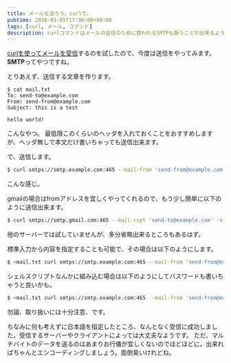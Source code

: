 ```yaml
---
title: メールを送ろう。curlで。
pubtime: 2016-01-05T17:36:00+09:00
tags: [curl, メール, コマンド]
description: curlコマンドはメールの送信のために使われるSMTPも扱うことが出来るようです。実際にメールを作成して、curlで送信してみました。
---
```


[curlを使ってメールを受信](/blog/2016/01/curl-imap-mail)するのを試したので、今度は送信をやってみます。**SMTP**ってやつですね。

とりあえず、送信する文章を作ります。
```
$ cat mail.txt
To: send-to@example.com
From: send-from@example.com
Subject: this is a test

hello world!
```
こんなやつ。
最低限このくらいのヘッダを入れておくことをおすすめしますが、ヘッダ無しで本文だけ書いちゃっても送信出来ます。

で、送信します。
``` bash
$ curl smtps://smtp.example.com:465 --mail-from 'send-from@example.com' --mail-rcpt 'send-to@example.com' -u username -T mail.txt
```
こんな感じ。

gmailの場合はfromアドレスを宜しくやってくれるので、もう少し簡単に以下のように送信出来ます。
``` bash
$ curl smtps://smtp.gmail.com:465 --mail-rcpt 'send-to@example.com' -u username -T mail.txt
```
他のサーバーでは試していませんが、多分省略出来るところもあるはず。

標準入力から内容を指定することも可能で、その場合は以下のようにします。
``` bash
$ <mail.txt curl smtps://smtp.example.com:465 --mail-from 'send-from@example.com' --mail-rcpt 'send-to@example.com' -u username -T -
```

シェルスクリプトなんかに組み込む場合は以下のようにしてパスワードも書いちゃうと良いかも。
``` bash
$ <mail.txt curl smtps://smtp.example.com:465 --mail-from 'send-from@example.com' --mail-rcpt 'send-to@example.com' -u username:password -T -
```
勿論、取り扱いには十分注意、です。

ちなみに何も考えずに日本語を指定したところ、なんとなく受信に成功しました。受信するサーバーやクライアントによっては大丈夫なようです。
ただ、マルチバイトのデータを送るのはあまりお行儀が宜しくないのでほどほどに。出来ればちゃんとエンコーディングしましょう。面倒臭いけれどね。
